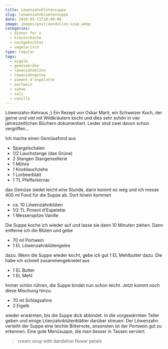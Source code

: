 ```yaml
---
title: Löwenzahnblütensuppe
slug: loewenzahnbluetensuppe
date: 2010-05-11T18:00:00
image: images/post/dandelion-soup.webp
categories: 
  - dinner for x
  - kräuterküche
  - nachgekochtes
  - vegetarisch
type: regular
tags: 
  - eigelb
  - gemüsebrühe
  - löwenzahnblüte
  - löwenzahngelee
  - piment d'espelette
  - portwein
  - sahne
  - salz
  - vanille
---
```


Löwenzahn-Kehraus ;) Ein Rezept von Oskar Marti, ein Schweizer Koch, der gerne und viel mit Wildkräutern kocht und dies sehr schön in vier jahreszeitlichen Büchern dokumentiert. Leider sind zwei davon schon vergriffen...

Ich mache einen Gemüsefond aus

* Spargelschalen 
* 1/2 Lauchstange (das Grüne) 
* 2 Stangen Stangensellerie 
* 1 Möhre 
* 1 Knoblauchzehe 
* 1 Lorbeerblatt 
* 1 TL Pfefferkörner

das Gemüse siedet leicht eine Stunde, dann kommt es weg und ich messe 400 ml Fond für die Suppe ab. Dort hinein kommen

* ca. 10 Löwenzahnblüten 
* 1/2 TL Piment d'Espelette 
* 1 Messerspitze Vanille

Die Suppe koche ich wieder auf und lasse sie dann 10 Minuten ziehen. Dann entferne ich die Blüten und gebe

* 70 ml Portwein 
* 1 EL Löwenzahnblütengelee

dazu. Wenn die Suppe wieder kocht, gebe ich gut 1 EL Mehlbutter dazu. Die habe ich schnell zusammengeknetet aus

* 1 EL Butter 
* 1 EL Mehl

Immer schön rühren, die Suppe bindet nun schon leicht. Jetzt kommt noch diese Mischung hinzu:

* 70 ml Schlagsahne 
* 2 Eigelb

wieder erwärmen, bis die Suppe dick abbindet. In die vorgewärmten Teller geben und einige Löenzahnblütenblätter darüber streuen. Der Löwenzahn verleiht der Suppe eine leichte Bitternote, ansonsten ist der Portwein gut zu erkennen. Eine gute Menüsuppe, die man besser in Tassen serviert.

> cream soup with dandelion flower petals 